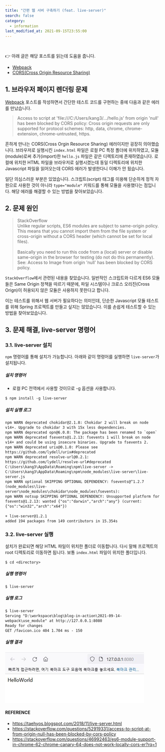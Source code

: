 ```yaml
---
title: "간편 웹 서버 구축하기 (feat. live-server)"
search: false
category:
  - information
last_modified_at: 2021-09-15T23:55:00
---
```


<br>

👉 아래 글은 해당 포스트를 읽는데 도움을 줍니다.
- [Webpack][webpack-link]
- [CORS(Cross Origin Resource Sharing)][cors-link] 

## 1. 브라우저 페이지 렌더링 문제
[Webpack][webpack-link] 포스트를 작성하면서 간단한 테스트 코드를 구현하는 중에 다음과 같은 에러를 만났습니다. 

> Access to script at 'file:///C:/Users/kang3/.../hello.js' from origin 'null' has been blocked by CORS policy: 
> Cross origin requests are only supported for protocol schemes: http, data, chrome, chrome-extension, chrome-untrusted, https.

흔하게 만나는 CORS(Cross Orgin Resource Sharing) 에러이지만 굉장히 의아했습니다. 
브라우저로 실행시킨 `index.html` 파일은 로컬 PC 특정 폴더에 위치하였고, 모듈(module)로써 추가(import)한 `hello.js` 파일은 같은 디렉토리에 존재하였습니다. 
로컬에 위치한 HTML 파일을 브라우저로 실행시켰는데 동일 디렉토리에 위치한 Javascript 파일을 읽어오는데 CORS 에러가 발생한다니 이해가 안 됬습니다. 

일단 의심스러운 부분은 있었습니다. 
스크립트(script) 태그를 이용해 단순하게 정적 자원으로 사용한 것이 아니라 `type="module"` 키워드를 통해 모듈을 사용했다는 점입니다. 
해당 에러를 해결할 수 있는 방법을 찾아보았습니다. 

## 2. 문제 원인

> StackOverflow<br>
> Unlike regular scripts, ES6 modules are subject to same-origin policy. 
> This means that you cannot import them from the file system or cross-origin without a CORS header (which cannot be set for local files).<br>
> <br>
> Basically you need to run this code from a (local) server or disable same-origin in the browser for testing (do not do this permanently). 
> See: Access to Image from origin 'null' has been blocked by CORS policy.

`StackOverflow`에서 관련된 내용을 찾았습니다. 
일반적인 스크립트와 다르게 ES6 모듈들은 Same Origin 정책을 따르기 때문에, 파일 시스템이나 크로스 오리진(Cross Orign)이 허용되지 않은 모듈은 사용하지 못한다고 합니다. 

이는 테스트를 위해서 웹 서버가 필요하다는 의미인데, 단순한 Javascript 모듈 테스트를 위해 Spring 프로젝트를 만들고 싶지는 않았습니다. 
이를 손쉽게 테스트할 수 있는 방법을 찾아보았습니다. 

## 3. 문제 해결, live-server 명령어

### 3.1. live-server 설치
`npm` 명령어를 통해 설치가 가능합니다. 
아래와 같이 명령어를 실행하면 `live-server`가 설치됩니다. 

##### 설치 명령어
- 로컬 PC 전역에서 사용할 것이므로 -g 옵션을 사용합니다.

```
$ npm install -g live-server
```

##### 설치 실행 로그

```
npm WARN deprecated chokidar@2.1.8: Chokidar 2 will break on node v14+. Upgrade to chokidar 3 with 15x less dependencies.
npm WARN deprecated opn@6.0.0: The package has been renamed to `open`
npm WARN deprecated fsevents@1.2.13: fsevents 1 will break on node v14+ and could be using insecure binaries. Upgrade to fsevents 2.
npm WARN deprecated urix@0.1.0: Please see https://github.com/lydell/urix#deprecated
npm WARN deprecated resolve-url@0.2.1: https://github.com/lydell/resolve-url#deprecated
C:\Users\kang3\AppData\Roaming\npm\live-server -> C:\Users\kang3\AppData\Roaming\npm\node_modules\live-server\live-server.js
npm WARN optional SKIPPING OPTIONAL DEPENDENCY: fsevents@^1.2.7 (node_modules\live-server\node_modules\chokidar\node_modules\fsevents):
npm WARN notsup SKIPPING OPTIONAL DEPENDENCY: Unsupported platform for fsevents@1.2.13: wanted {"os":"darwin","arch":"any"} (current: {"os":"win32","arch":"x64"})

+ live-server@1.2.1
added 194 packages from 149 contributors in 15.354s
```

### 3.2. live-server  실행
설치가 완료되면 해당 HTML 파일이 위치한 폴더로 이동합니다.
다시 말해 프로젝트의 root 디렉토리로 이동하면 됩니다. 
보통 `index.html` 파일이 위치한 폴더입니다.

```
$ cd <directory>
```

##### 실행 명령어

```
$ live-server
```

##### 실행 로그

```
$ live-server
Serving "D:\workspace\blog\blog-in-action\2021-09-14-webpack\use_module" at http://127.0.0.1:8080
Ready for changes
GET /favicon.ico 404 1.704 ms - 150
```

##### 실행 결과

<p align="left"><img src="/images/live-server-1.JPG"></p>

#### REFERENCE
- <https://taehyos.blogspot.com/2018/11/live-server.html>
- <https://stackoverflow.com/questions/52919331/access-to-script-at-from-origin-null-has-been-blocked-by-cors-policy>
- <https://stackoverflow.com/questions/46992463/es6-module-support-in-chrome-62-chrome-canary-64-does-not-work-locally-cors-er?rq=1>

[webpack-link]: https://junhyunny.github.io/information/webpack/
[cors-link]: https://junhyunny.github.io/information/cors/